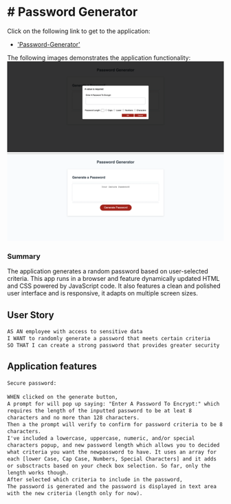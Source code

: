 # # Password Generator

Click on the following link to get to the application:
* ['Password-Generator'](https://noora1125.github.io/password/)

The following images demonstrates the application functionality:
![password generator demo](./images/webpage1.png)
![password generator demo](./images/webpage2.png)


### Summary
The application generates a random password based on user-selected criteria. This app runs in a browser and feature dynamically updated HTML and CSS powered by JavaScript code. It also features a clean and polished user interface and is responsive, it adapts on multiple screen sizes.

## User Story

```
AS AN employee with access to sensitive data
I WANT to randomly generate a password that meets certain criteria
SO THAT I can create a strong password that provides greater security
```

## Application features

```
Secure password:

WHEN clicked on the generate button,
A prompt for will pop up saying: "Enter A Password To Encrypt:" which requires the length of the inputted password to be at leat 8 characters and no more than 128 characters.
Then a the prompt will verify to confirm for password criteria to be 8 characters. 
I've included a lowercase, uppercase, numeric, and/or special characters popup, and new password length which allows you to decided what criteria you want the newpassword to have. It uses an array for each [lower Case, Cap Case, Numbers, Special Characters] and it adds or subsctracts based on your check box selection. So far, only the length works though.
After selected which criteria to include in the password,
The password is generated and the password is displayed in text area with the new criteria (length only for now).

```


